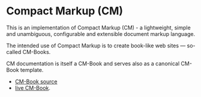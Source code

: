# Compact Markup (CM)

This is an implementation of Compact Markup (CM) - a lightweight, simple and unambiguous, configurable and extensible document markup language.

The intended use of Compact Markup is to create book-like web sites ― so-called CM-Books.

CM documentation is itself a CM-Book and serves also as a canonical CM-Book template.

* [CM-Book source](https://github.com/CompactMarkup/CM-Book)
* [live CM-Book](https://compactmarkup.github.io/CM-Book/).


